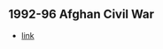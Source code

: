 ## 1992-96 Afghan Civil War
- [link](https://en.wikipedia.org/wiki/Afghan_Civil_War_(1992%E2%80%931996))
